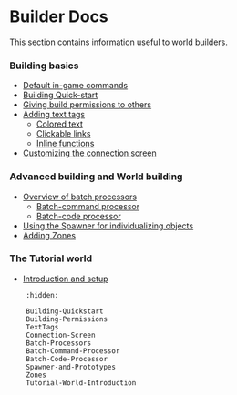 # Builder Docs

This section contains information useful to world builders.

### Building basics

- [Default in-game commands](api:evennia.commands.default)
- [Building Quick-start](./Building-Quickstart)
- [Giving build permissions to others](./Building-Permissions)
- [Adding text tags](./TextTags)
  - [Colored text](./TextTags#coloured-text)
  - [Clickable links](./TextTags#clickable-links)
  - [Inline functions](./TextTags#inline-functions)
- [Customizing the connection screen](./Connection-Screen)

### Advanced building and World building

- [Overview of batch processors](./Batch-Processors)
  - [Batch-command processor](./Batch-Command-Processor)
  - [Batch-code processor](./Batch-Code-Processor)
- [Using the Spawner for individualizing objects](./Spawner-and-Prototypes)
- [Adding Zones](./Zones)

### The Tutorial world

- [Introduction and setup](./Tutorial-World-Introduction)


```toctree::
    :hidden:

    Building-Quickstart
    Building-Permissions
    TextTags
    Connection-Screen
    Batch-Processors
    Batch-Command-Processor
    Batch-Code-Processor
    Spawner-and-Prototypes
    Zones
    Tutorial-World-Introduction

```